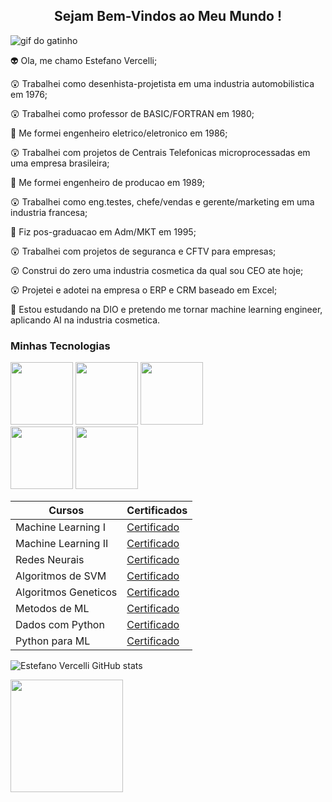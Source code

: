 

<center><h2> Sejam Bem-Vindos ao Meu Mundo !</h2></center>

![gif do gatinho]("https://img.freepik.com/fotos-premium/um-gato-de-terno-esta-sentado-em-um-computador-com-um-laptop-na-frente-dele_905510-3882.jpg?w=1000)



👽 Ola, me chamo Estefano Vercelli;

😲 Trabalhei como desenhista-projetista em uma industria automobilistica em 1976;

😲 Trabalhei como professor de BASIC/FORTRAN em 1980;

👷 Me formei engenheiro eletrico/eletronico em 1986;

😲 Trabalhei com projetos de Centrais Telefonicas microprocessadas em uma empresa brasileira;

👷 Me formei engenheiro de producao em 1989;

😲 Trabalhei como eng.testes, chefe/vendas e gerente/marketing em uma industria francesa;

👷 Fiz pos-graduacao em Adm/MKT em 1995;

😲 Trabalhei com projetos de seguranca e CFTV para empresas;

😲 Construi do zero uma industria cosmetica da qual sou CEO ate hoje;

😲 Projetei e adotei na empresa o ERP e CRM baseado em Excel;

👷 Estou estudando na DIO e pretendo me tornar machine learning engineer, aplicando AI na industria cosmetica.

### Minhas Tecnologias

<img src="https://cdn.jsdelivr.net/gh/devicons/devicon@latest/icons/amazonwebservices/amazonwebservices-original-wordmark.svg" width = "100px"> <img src = "https://cdn.jsdelivr.net/gh/devicons/devicon@latest/icons/python/python-original.svg" width = "100px"> <img src = "https://cdn.jsdelivr.net/gh/devicons/devicon@latest/icons/keras/keras-original.svg" width = "100px"> <br>
<img src = "https://cdn.jsdelivr.net/gh/devicons/devicon@latest/icons/tensorflow/tensorflow-original.svg" width = "100px"> <img src = "https://cdn.jsdelivr.net/gh/devicons/devicon@latest/icons/apacheairflow/apacheairflow-original.svg" width = "100px">

|       Cursos        |     Certificados          |
|---------------------|---------------------------|
| Machine Learning I  | [Certificado](https://hermes.dio.me/certificates/ZONANUVF.pdf)<br>
| Machine Learning II | [Certificado](https://hermes.dio.me/certificates/7LUNKJM8.pdf)<br>
| Redes Neurais       | [Certificado](https://hermes.dio.me/certificates/M8VEF0DA.pdf)<br>
| Algoritmos de SVM   | [Certificado](https://hermes.dio.me/certificates/TPA98I8P.pdf)<br>
|Algoritmos Geneticos | [Certificado](hermes.dio.me/certificates/HIMWJOJN.pdf)<br>
| Metodos de ML       | [Certificado](hermes.dio.me/certificates/08XVJCKC.pdf)<br>
| Dados com Python    | [Certificado](hermes.dio.me/certificates/W8S60R72.pdf)<br>
| Python para ML      | [Certificado](hermes.dio.me/certificates/0VLSRUGT.pdf)<br>


![Estefano Vercelli GitHub stats](https://github-readme-stats.vercel.app/api?username=estefano-v&show_icons=true&theme=radical)

<img loading="lazy" height="180em" src="https://github-readme-stats.vercel.app/api/top-langs/?username=estefano-v&layout=compact&langs_count=7&theme=dracula"/>









<!--
**estefano-v/estefano-v** is a ✨ _special_ ✨ repository because its `README.md` (this file) appears on your GitHub profile.

Here are some ideas to get you started:

- 🔭 I’m currently working on ...
- 🌱 I’m currently learning ...
- 👯 I’m looking to collaborate on ...
- 🤔 I’m looking for help with ...
- 💬 Ask me about ...
- 📫 How to reach me: ...
- 😄 Pronouns: ...
- ⚡ Fun fact: ...
-->
